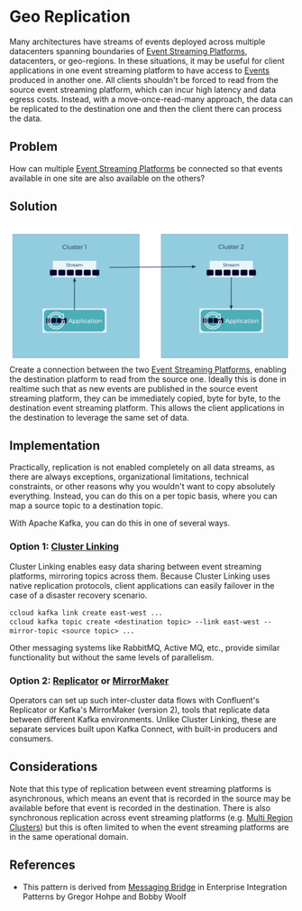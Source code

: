 # Geo Replication
Many architectures have streams of events deployed across multiple datacenters spanning boundaries of [Event Streaming Platforms](../event-stream/event-streaming-platform.md), datacenters, or geo-regions.
In these situations, it may be useful for client applications in one event streaming platform to have access to [Events](../event/event.md) produced in another one.
All clients shouldn't be forced to read from the source event streaming platform, which can incur high latency and data egress costs.
Instead, with a move-once-read-many approach, the data can be replicated to the destination one and then the client there can process the data.

## Problem
How can multiple [Event Streaming Platforms](../event-stream/event-streaming-platform.md) be connected so that events available in one site are also available on the others?

## Solution
![geo-replication](../img/geo-replication.png)
Create a connection between the two [Event Streaming Platforms](../event-stream/event-streaming-platform.md), enabling the destination platform to read from the source one.
Ideally this is done in realtime such that as new events are published in the source event streaming platform, they can be immediately copied, byte for byte, to the destination event streaming platform.
This allows the client applications in the destination to leverage the same set of data.

## Implementation
Practically, replication is not enabled completely on all data streams, as there are always exceptions, organizational limitations, technical constraints, or other reasons why you wouldn't want to copy absolutely everything.
Instead, you can do this on a per topic basis, where you can map a source topic to a destination topic.

With Apache Kafka, you can do this in one of several ways.

### Option 1: [Cluster Linking](https://docs.confluent.io/cloud/current/multi-cloud/cluster-linking.html)

Cluster Linking enables easy data sharing between event streaming platforms, mirroring topics across them.
Because Cluster Linking uses native replication protocols, client applications can easily failover in the case of a disaster recovery scenario.

```
ccloud kafka link create east-west ...
ccloud kafka topic create <destination topic> --link east-west --mirror-topic <source topic> ...
```

Other messaging systems like RabbitMQ, Active MQ, etc., provide similar functionality but without the same levels of parallelism.

### Option 2: [Replicator](https://docs.confluent.io/cloud/current/clusters/migrate-topics-on-cloud-clusters.html) or [MirrorMaker](https://kafka.apache.org/documentation/#georeplication)

Operators can set up such inter-cluster data flows with Confluent's Replicator or Kafka's MirrorMaker (version 2), tools that replicate data between different Kafka environments.
Unlike Cluster Linking, these are separate services built upon Kafka Connect, with built-in producers and consumers.

## Considerations
Note that this type of replication between event streaming platforms is asynchronous, which means an event that is recorded in the source may be available before that event is recorded in the destination.
There is also synchronous replication across event streaming platforms (e.g. [Multi Region Clusters](https://docs.confluent.io/platform/current/multi-dc-deployments/index.html)) but this is often limited to when the event streaming platforms are in the same operational domain.

## References
* This pattern is derived from [Messaging Bridge](https://www.enterpriseintegrationpatterns.com/patterns/messaging/MessagingBridge.html) in Enterprise Integration Patterns by Gregor Hohpe and Bobby Woolf
